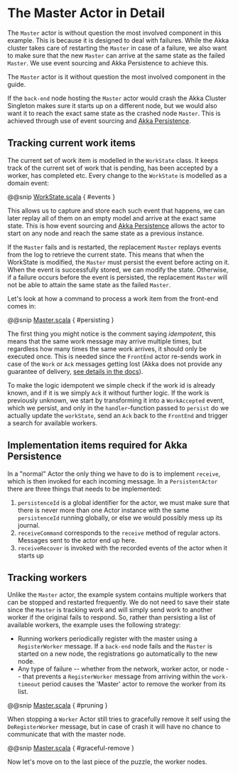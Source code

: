 # The Master Actor in Detail

The `Master` actor is without question the most involved component in this example. This is because it is designed to deal with failures. While the Akka cluster takes care of restarting the `Master` in case of a failure, we also want to make sure that the new `Master` can arrive at the same state as the failed `Master`. We use event sourcing and Akka Persistence to achieve this.



The `Master` actor is it without question the most involved component in the guide.

If the `back-end` node hosting the `Master` actor would crash the Akka Cluster Singleton makes sure it starts up on a different node, but we would also want it to reach the exact same state as the crashed node `Master`. This is achieved through use of event sourcing and [Akka Persistence](http://doc.akka.io/docs/akka/current/scala/persistence.html).

## Tracking current work items

The current set of work item is modelled in the `WorkState` class. It keeps track of the current set of work that is pending, has been accepted by a worker, has completed etc. Every change to the `WorkState` is modelled as a domain event: 

@@snip [WorkState.scala]($g8src$/scala/worker/WorkState.scala) { #events }

This allows us to capture and store each such event that happens, we can later replay all of them on an empty model and arrive at the exact same state. This is how event sourcing and [Akka Persistence](http://doc.akka.io/docs/akka/current/scala/persistence.html) allows the actor to start on any node and reach the same state as a previous instance.

If the `Master` fails and is restarted, the replacement `Master` replays events from the log to retrieve the current state. This means that when the WorkState is modified, the `Master` must persist the event before acting on it. When the event is successfully stored, we can modify the state. Otherwise, if a failure occurs before the event is persisted, the replacement `Master` will not be able to attain the same state as the failed `Master`.

Let's look at how a command to process a work item from the front-end comes in:

@@snip [Master.scala]($g8src$/scala/worker/Master.scala) { #persisting }

The first thing you might notice is the comment saying _idempotent_, this means that the same work message may arrive multiple times, but regardless how many times the same work arrives, it should only be executed once. This is needed since the `FrontEnd` actor re-sends work in case of the `Work` or `Ack` messages getting lost (Akka does not provide any guarantee of delivery, [see details in the docs](http://doc.akka.io/docs/akka/current/scala/general/message-delivery-reliability.html#discussion-why-no-guaranteed-delivery-)).

To make the logic idempotent we simple check if the work id is already known, and if it is we simply `Ack` it without further logic. If the work is previously unknown, we start by transforming it into a `WorkAccepted` event, which we persist, and only in the `handler`-function passed to `persist` do we actually update the `workState`, send an `Ack` back to the `FrontEnd` and trigger a search for available workers.


## Implementation items required for Akka Persistence

In a "normal" Actor the only thing we have to do is to implement `receive`, which is then invoked for each incoming message. In a `PersistentActor` there are three things that needs to be implemented:

 1. `persistenceId` is a global identifier for the actor, we must make sure that there is never more than one Actor instance with the same `persistenceId` running globally, or else we would possibly mess up its journal.
 1. `receiveCommand` corresponds to the `receive` method of regular actors. Messages sent to the actor end up here. 
 1. `receiveRecover` is invoked with the recorded events of the actor when it starts up 

## Tracking workers

Unlike the `Master` actor, the example system contains multiple workers that can be stopped and restarted frequently. We do not need to save their state since the `Master` is tracking work and will simply send work to another worker if the original fails to respond. So, rather than persisting a list of available workers, the example uses the following strategy:

* Running workers periodically register with the master using a `RegisterWorker` message. If a `back-end` node fails and the `Master` is started on a new node, the registrations go automatically to the new node.
* Any type of failure -- whether from the network, worker actor, or node -- that prevents a `RegisterWorker` message from arriving within the `work-timeout` period causes the 'Master' actor to remove the worker from its list.

@@snip [Master.scala]($g8src$/scala/worker/Master.scala) { #pruning }

When stopping a `Worker` Actor still tries to gracefully remove it self using the `DeRegisterWorker` message, but in case of crash it will have no chance to communicate that with the master node.

@@snip [Master.scala]($g8src$/scala/worker/Master.scala) { #graceful-remove }

Now let's move on to the last piece of the puzzle, the worker nodes.
